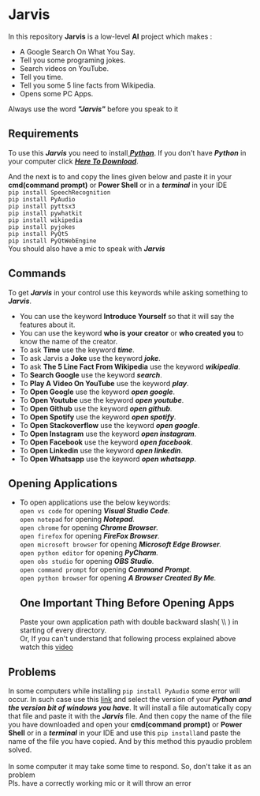 # Jarvis

In this repository **Jarvis** is a low-level **AI** project which makes :

- A Google Search On What You Say.
- Tell you some programing jokes.
- Search videos on YouTube.
- Tell you time.
- Tell you some 5 line facts from Wikipedia.
- Opens some PC Apps. <br>

Always use the word _**"Jarvis"**_ before you speak to it

## Requirements

To use this _**Jarvis**_ you need to install[ _**Python**_](https://www.python.org/). If you don't have _**Python**_ in your computer click [_**Here To Download**_](https://www.python.org/downloads/).<br>

And the next is to and copy the lines given below and paste it in your **cmd(command prompt)** or **Power Shell** or in a _**terminal**_ in your IDE <br>
`pip install SpeechRecognition` <br>
`pip install PyAudio` <br>
`pip install pyttsx3` <br>
`pip install pywhatkit` <br>
`pip install wikipedia` <br>
`pip install pyjokes` <br>
`pip install PyQt5` <br>
`pip install PyQtWebEngine` <br>
You should also have a mic to speak with _**Jarvis**_

## Commands

To get _**Jarvis**_ in your control use this keywords while asking something to _**Jarvis**_.

- You can use the keyword **Introduce Yourself** so that it will say the features about it.
- You can use the keyword **who is your creator** or **who created you** to know the name of the creator.
- To ask **Time** use the keyword _**time**_.
- To ask Jarvis a **Joke** use the keyword _**joke**_.
- To ask **The 5 Line Fact From Wikipedia** use the keyword _**wikipedia**_.
- To **Search Google** use the keyword _**search**_.
- To **Play A Video On YouTube** use the keyword _**play**_.
- To **Open Google** use the keyword _**open google**_.
- To **Open Youtube** use the keyword _**open youtube**_.
- To **Open Github** use the keyword _**open github**_.
- To **Open Spotify** use the keyword _**open spotify**_.
- To **Open Stackoverflow** use the keyword _**open google**_.
- To **Open Instagram** use the keyword _**open instagram**_.
- To **Open Facebook** use the keyword _**open facebook**_.
- To **Open Linkedin** use the keyword _**open linkedin**_.
- To **Open Whatsapp** use the keyword _**open whatsapp**_.

## Opening Applications

- To open applications use the below keywords: <br>
  `open vs code` for opening _**Visual Studio Code**._ <br>
  `open notepad` for opening _**Notepad**._ <br>
  `open chrome` for opening _**Chrome Browser**._ <br>
  `open firefox` for opening _**FireFox Browser**._ <br>
  `open microsoft browser` for opening _**Microsoft Edge Browser**._ <br>
  `open python editor` for opening _**PyCharm**._ <br>
  `open obs studio` for opening _**OBS Studio**._ <br>
  `open command prompt` for opening _**Command Prompt**._ <br>
  `open python browser` for opening _**A Browser Created By Me**._ <br>
  ## One Important Thing Before Opening Apps
  Paste your own application path with double backward slash( \\\ ) in starting of every directory. <br>
  Or, If you can't understand that following process explained above watch this [video](https://drive.google.com/file/d/1wFB00N8FrITTDrvoGn7UxS1NZQtsMY9s/view?usp=sharing)

## Problems

In some computers while installing `pip install PyAudio` some error will occur. In such case use this [link](https://www.lfd.uci.edu/~gohlke/pythonlibs/#pyaudio) and select the version of your _**Python and the version bit of windows you have**_. It will install a file automatically copy that file and paste it with the _**Jarvis**_ file. And then copy the name of the file you have downloaded and open your **cmd(command prompt)** or **Power Shell** or in a _**terminal**_ in your IDE and use this `pip install`and paste the name of the file you have copied. And by this method this pyaudio problem solved. <br> <br>
In some computer it may take some time to respond. So, don't take it as an problem <br>
Pls. have a correctly working mic or it will throw an error
